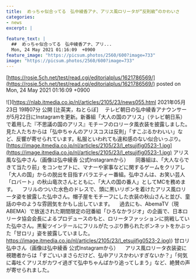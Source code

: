 ```yaml
---
title:  めっちゃ似合ってる　弘中綾香アナ、アリス風ロリータが“反則級”のかわいさ  
categories:
- news
excerpt: |
  
feature_text: |
  ##  めっちゃ似合ってる　弘中綾香アナ、アリ...
  Mon, 24 May 2021 01:16:09  +0900
feature_image: "https://picsum.photos/2560/600?image=733"
image: "https://picsum.photos/2560/600?image=733"
---
```


[https://rosie.5ch.net/test/read.cgi/editorialplus/1621786569/](https://rosie.5ch.net/test/read.cgi/editorialplus/1621786569/)
posted on Mon, 24 May 2021 01:16:09  +0900

<!--more-->

![](https://nlab.itmedia.co.jp/nl/articles/2105/23/news055.html 2021年05月23日 19時07分 公開 [辻英実，ねとらぼ] 　テレビ朝日の弘中綾香アナウンサーが5月22日にInstagramを更新。新番組「大人の国のアリス」（テレビ朝日系）で着用した『不思議の国のアリス』モチーフのロリータ風衣装を披露しました。見た人たちからは「弘中ちゃんのアリスコスは反則」「すこぶるかわいい」など、反響が寄せられています。私服といわれても違和感のない似合いっぷり。 [https://image.itmedia.co.jp/nl/articles/2105/23/l_etsujifig0523-1.jpg](https://image.itmedia.co.jp/nl/articles/2105/23/l_etsujifig0523-1.jpg) アリス風な弘中さん（画像は弘中綾香 公式Instagramから） 　同番組は、「大人ならできて当たり前」をコンセプトに、マナーや家事などに関するゲームをクリアし「大人の国」からの脱出を目指すバラエティー番組。弘中さんは、お笑い芸人「ロバート」の秋山竜次さんとともに、「大人の国の番人」としてMCを務めます。 　フリルのついた水色のドレスで、頭に黒いリボンを着けたアリス風ロリータ姿を披露した弘中さん。帽子屋をモチーフにした衣装の秋山さんと並び、童話の中のような雰囲気をかもし出しています。 　過去にも、AbemaTV（現ABEMA）で放送された期間限定の冠番組「ひろなかラジオ」の企画で、日本ロリータ協会会長によるプロデュースのもと、ロリータファッションに挑戦していた弘中さん。黒髪ツインテールにフリルがたっぷり飾られたボンネットをかぶった「甘ロリ」姿を披露していました。 [https://image.itmedia.co.jp/nl/articles/2105/23/l_etsujifig0523-2.jpg)](https://image.itmedia.co.jp/nl/articles/2105/23/l_etsujifig0523-2.jpg)) 甘ロリ弘中さん（画像は弘中綾香 公式Instagramから） 　アリス風ロリータ衣装姿に視聴者からは「すごいいまさらだけど、弘中アリスかわいすぎないか？」「何気に毒吐くアリスがカワイ過ぎて弘中ちゃんばかり追ってしまう」など、絶賛の声が寄せられました。
